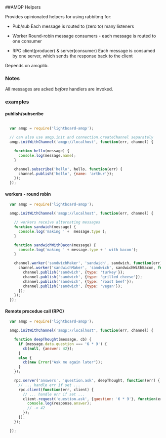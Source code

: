##AMQP Helpers

Provides opinionated helpers for using rabbitmq for:

- Pub/sub
Each message is routed to (zero to) many listeners

- Worker
Round-robin message consumers - each message is routed to one consumer

- RPC client(producer) & server(consumer)
Each message is consumed by one server, which sends the response back to the client

Depends on amqplib.

### Notes

All messages are acked _before_ handlers are invoked.



### examples

#### publish/subscribe
```javascript

  var amqp = require('lightboard-amqp');

  // can also use amqp.init and connection.createChannel separately
  amqp.initWithChannel('amqp://localhost', function(err, channel) {

    function hello(message) {
      console.log(message.name);
    }

    channel.subscribe('hello', hello, function(err) {
      channel.publish('hello', {name: 'arthur'});
    });
  });

```

#### workers - round robin
```javascript
  var amqp = require('lightboard-amqp');

  amqp.initWithChannel('amqp://localhost', function(err, channel) {

    // workers receive alternating messages
    function sandwich(message) {
      console.log('making ' +  message.type );
    }

    function sandwichWithBacon(message) {
      console.log('making ' + message.type + ' with bacon');
    }

    channel.worker('sandwichMaker', 'sandwich', sandwich, function(err) {
      channel.worker('sandwichMaker', 'sandwich', sandwichWithBacon, function(err) {
        channel.publish('sandwich', {type: 'turkey'});
        channel.publish('sandwich', {type: 'grilled cheese'});
        channel.publish('sandwich', {type: 'roast beef'});
        channel.publish('sandwich', {type: 'vegan'});
      });
    });
  });

```

#### Remote procedue call (RPC)
```javascript
  var amqp = require('lightboard-amqp');

  amqp.initWithChannel('amqp://localhost', function(err, channel) {

    function deepThought(message, cb) {
      if (message.data.question === '6 * 9') {
        cb(null, {answer: 42});
      }
      else {
        cb(new Error("Ask me again later"));
      }
    });

    rpc.server('answers', 'question.ask', deepThought, function(err) {
      // ... handle err if set ...
      rpc.client(function(err, client) {
        // ... handle err if set ...
        client.request('question.ask', {question: '6 * 9'}, function(err, response) {
          console.log(response.answer);
          // -> 42
        });
      });
    });

  });

```
